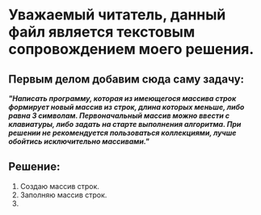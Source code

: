 # **Уважаемый** читатель, данный файл является текстовым сопровождением моего решения.
## Первым делом добавим сюда саму задачу:
***"Написать программу, которая из имеющегося массива строк формирует новый массив из строк, длина которых меньше, либо равна 3 символам. Первоначальный массив можно ввести с клавиатуры, либо задать на старте выполнения алгоритма. При решении не рекомендуется пользоваться коллекциями, лучше обойтись исключительно массивами."***
## Решение:
1. Создаю массив строк.
2. Заполняю массив строк.
3. 